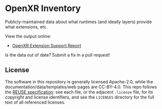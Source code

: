 # OpenXR Inventory

<!--
Copyright 2022, The Khronos Group Inc.
SPDX-License-Identifier: CC-BY-4.0
-->

Publicly-maintained data about what runtimes (and ideally layers) provide what
extensions, etc.

View the output online:

- [OpenXR Extension Support Report](http://github.khronos.org/OpenXR-Inventory/extension_support.html)

Is the data out of date? Submit a fix in a pull request!

## License

The software in this repository is generally licensed Apache-2.0, while the
documentation/data/templates/web pages are CC-BY-4.0. This repo follows the
[REUSE specification](https://reuse.software): see each file, or the adjacent
`.license` file, for its copyright and license identifiers, and see the
`LICENSES` directory for the full text of all referenced licenses.

